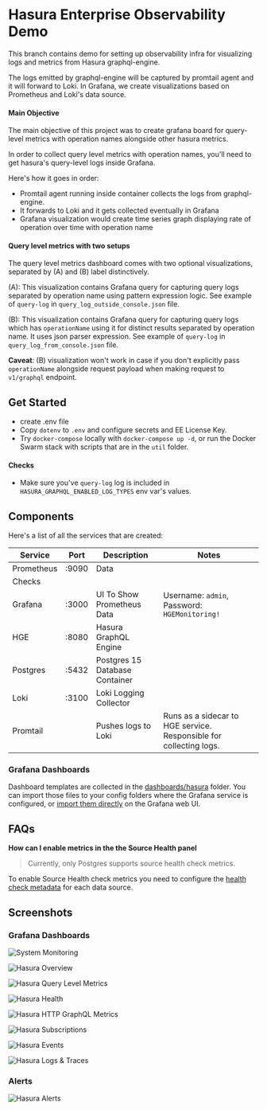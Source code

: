 # Hasura Enterprise Observability Demo

This branch contains demo for setting up observability infra for visualizing logs and metrics from Hasura graphql-engine.

The logs emitted by graphql-engine will be captured by promtail agent and it will forward to Loki. In Grafana, we create visualizations based on Prometheus and Loki's data source.


#### Main Objective

The main objective of this project was to create grafana board for query-level metrics with operation names alongside other hasura metrics.

In order to collect query level metrics with operation names, you'll need to get hasura's query-level logs inside Grafana.

Here's how it goes in order:

- Promtail agent running inside container collects the logs from graphql-engine.
- It forwards to Loki and it gets collected eventually in Grafana
- Grafana visualization would create time series graph displaying rate of operation over time with operation name

#### Query level metrics with two setups

The query level metrics dashboard comes with two optional visualizations, separated by (A) and (B) label distinctively.

(A): This visualization contains Grafana query for capturing query logs separated by operation name using pattern expression logic. See example of `query-log` in `query_log_outside_console.json` file.

(B): This visualization contains Grafana query for capturing query logs which has `operationName` using it for distinct results separated by operation name. It uses json parser expression.  See example of `query-log` in `query_log_from_console.json` file.

**Caveat**: (B) visualization won't work in case if you don't explicitly pass `operationName` alongside request payload when making request to `v1/graphql` endpoint.

## Get Started

- create .env file
- Copy `dotenv` to `.env` and configure secrets and EE License Key.
- Try `docker-compose` locally with `docker-compose up -d`, or run the Docker Swarm stack with scripts that are in the `util` folder.

#### Checks
- Make sure you've `query-log` log is included in `HASURA_GRAPHQL_ENABLED_LOG_TYPES` env var's values.

## Components

Here's a list of all the services that are created:


| Service       | Port  | Description                    | Notes                                                              |
| ------------- | :---: | ------------------------------ | -------------------------------------------------------------------|
| Prometheus    | :9090 | Data                           |                                                                    |
| Checks        |       |                                |                                                                    |
| Grafana       | :3000 | UI To Show Prometheus Data     | Username: `admin`, Password: `HGEMonitoring!`                      |
| HGE           | :8080 | Hasura GraphQL Engine          |                                                                    |
| Postgres      | :5432 | Postgres 15 Database Container |                                                                    |
| Loki          | :3100 | Loki Logging Collector         |                                                                    |
| Promtail      |       | Pushes logs to Loki            | Runs as a sidecar to HGE service. Responsible for collecting logs. |


### Grafana Dashboards

Dashboard templates are collected in the [dashboards/hasura](grafana/dashboards/hasura) folder. You can import those files to your config folders where the Grafana service is configured, or [import them directly](https://grafana.com/docs/grafana/latest/dashboards/manage-dashboards/#import-a-dashboard) on the Grafana web UI.

## FAQs

**How can I enable metrics in the the Source Health panel**

> Currently, only Postgres supports source health check metrics.

To enable Source Health check metrics you need to configure the [health check metadata](https://hasura.io/docs/latest/deployment/health-checks/source-health-check/#configuring-source-health-check) for each data source.

## Screenshots

### Grafana Dashboards

![System Monitoring](assets/images/dashboard-system-monitoring.png)

![Hasura Overview](assets/images/dashboard-hasura-overview.png)

![Hasura Query Level Metrics](assets/images/dashboard-hasura-query-level-metrics.png)

![Hasura Health](assets/images/dashboard-hasura-health.png)

![Hasura HTTP GraphQL Metrics](assets/images/dashboard-hasura-http-graphql.png)

![Hasura Subscriptions](assets/images/dashboard-hasura-subscription.png)

![Hasura Events](assets/images/dashboard-hasura-events.png)

![Hasura Logs & Traces](assets/images/dashboard-hasura-logs-traces.png)

### Alerts

![Hasura Alerts](assets/images/hasura-alerts.jpg)
